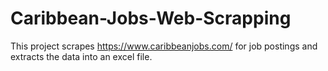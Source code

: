 # Caribbean-Jobs-Web-Scrapping
This project scrapes https://www.caribbeanjobs.com/ for job postings and extracts the data into an excel file.

